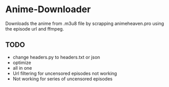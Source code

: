 # Anime-Downloader

Downloads the anime from .m3u8 file by scrapping animeheaven.pro using the episode url and ffmpeg.

## TODO

*    change headers.py to headers.txt or json
*    optimize
*    all in one
*    Url filtering for uncensored episodes not working
*    Not working for series of uncensored episodes
